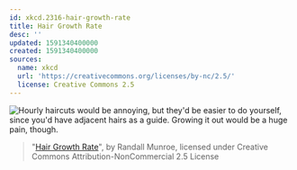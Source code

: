 ```yaml
---
id: xkcd.2316-hair-growth-rate
title: Hair Growth Rate
desc: ''
updated: 1591340400000
created: 1591340400000
sources:
  name: xkcd
  url: 'https://creativecommons.org/licenses/by-nc/2.5/'
  license: Creative Commons 2.5
---
```

![Hourly haircuts would be annoying, but they'd be easier to do yourself, since you'd have adjacent hairs as a guide. Growing it out would be a huge pain, though.](https://imgs.xkcd.com/comics/hair_growth_rate.png)
> "[Hair Growth Rate](https://xkcd.com/2316/)", by Randall Munroe, licensed under Creative Commons Attribution-NonCommercial 2.5 License
